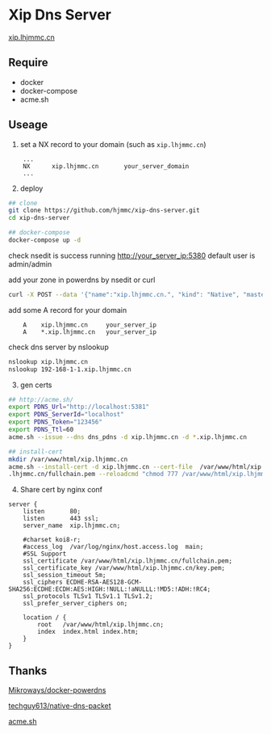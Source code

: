 # Xip Dns Server

[xip.lhjmmc.cn](https://xip.lhjmmc.cn)

## Require

- docker
- docker-compose
- acme.sh

## Useage

1. set a NX record to your domain (such as `xip.lhjmmc.cn`)

```
    ...
    NX      xip.lhjmmc.cn       your_server_domain
    ...
```

2. deploy

```bash
## clone
git clone https://github.com/hjmmc/xip-dns-server.git
cd xip-dns-server

## docker-compose
docker-compose up -d
```

check nsedit is success running [http://your_server_ip:5380](http://your_server_ip:5380) default user is admin/admin

add your zone in powerdns by nsedit or curl

```bash
curl -X POST --data '{"name":"xip.lhjmmc.cn.", "kind": "Native", "masters": [], "nameservers": ["ns1.xip.lhjmmc.cn.", "ns2.xip.lhjmmc.cn."]}' -v -H 'X-API-Key: 123456' http://localhost:5381/api/v1/servers/localhost/zones
```

add some A record for your domain

```
    A    xip.lhjmmc.cn     your_server_ip
    A    *.xip.lhjmmc.cn   your_server_ip
```

check dns server by nslookup

```bash
nslookup xip.lhjmmc.cn
nslookup 192-168-1-1.xip.lhjmmc.cn
```

3. gen certs

```bash
## http://acme.sh/
export PDNS_Url="http://localhost:5381"
export PDNS_ServerId="localhost"
export PDNS_Token="123456"
export PDNS_Ttl=60
acme.sh --issue --dns dns_pdns -d xip.lhjmmc.cn -d *.xip.lhjmmc.cn

## install-cert
mkdir /var/www/html/xip.lhjmmc.cn
acme.sh --install-cert -d xip.lhjmmc.cn --cert-file  /var/www/html/xip.lhjmmc.cn/cert.pem  --key-file  /var/www/html/xip.lhjmmc.cn/key.pem  --fullchain-file /var/www/html/xip
.lhjmmc.cn/fullchain.pem --reloadcmd "chmod 777 /var/www/html/xip.lhjmmc.cn/*" 
```

4. Share cert by nginx conf

```
server {
    listen       80;
    listen       443 ssl;
    server_name  xip.lhjmmc.cn;

    #charset koi8-r;
    #access_log  /var/log/nginx/host.access.log  main;
    #SSL Support
    ssl_certificate /var/www/html/xip.lhjmmc.cn/fullchain.pem;
    ssl_certificate_key /var/www/html/xip.lhjmmc.cn/key.pem;
    ssl_session_timeout 5m;
    ssl_ciphers ECDHE-RSA-AES128-GCM-SHA256:ECDHE:ECDH:AES:HIGH:!NULL:!aNULLL:!MD5:!ADH:!RC4;
    ssl_protocols TLSv1 TLSv1.1 TLSv1.2;
    ssl_prefer_server_ciphers on;

    location / {
        root   /var/www/html/xip.lhjmmc.cn;
        index  index.html index.htm;
    }
}
```

## Thanks

[Mikroways/docker-powerdns](https://github.com/Mikroways/docker-powerdns)

[techguy613/native-dns-packet](https://github.com/techguy613/native-dns-packet)

[acme.sh](https://acme.sh)